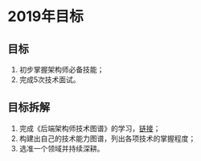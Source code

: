 # 2019年目标
## 目标
1. 初步掌握架构师必备技能；
2. 完成5次技术面试。

## 目标拆解
1. 完成《后端架构师技术图谱》的学习，[链接](https://github.com/xingshaocheng/architect-awesome/blob/master/README.md)；
2. 构建出自己的技术能力图谱，列出各项技术的掌握程度；
3. 选准一个领域并持续深耕。
